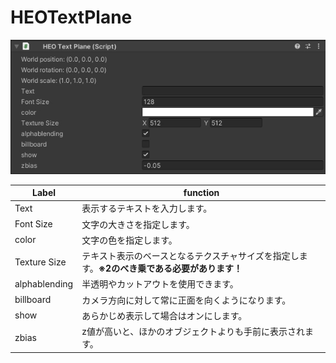 
# HEOTextPlane
![HEOTextPlane](img/HEOTextPlane.jpg)

|  Label |  function  |
| ----   | ---- |
| Text | 表示するテキストを入力します。 |
| Font Size | 文字の大きさを指定します。 |
| color | 文字の色を指定します。 |
| Texture Size | テキスト表示のベースとなるテクスチャサイズを指定します。**※2のべき乗である必要があります！** |
| alphablending | 半透明やカットアウトを使用できます。 |
| billboard | カメラ方向に対して常に正面を向くようになります。 |
| show | あらかじめ表示して場合はオンにします。 |
| zbias | z値が高いと、ほかのオブジェクトよりも手前に表示されます。 |